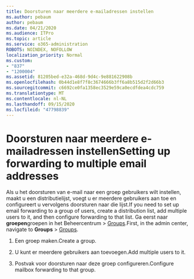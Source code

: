 ```yaml
---
title: Doorsturen naar meerdere e-mailadressen instellen
ms.author: pebaum
author: pebaum
ms.date: 04/21/2020
ms.audience: ITPro
ms.topic: article
ms.service: o365-administration
ROBOTS: NOINDEX, NOFOLLOW
localization_priority: Normal
ms.custom:
- "837"
- "1200004"
ms.assetid: 81205bed-e32a-468d-9d4c-9e881622908b
ms.openlocfilehash: 0b44d1e8f7f8c3674666b3ff6a8b515d2f2d66b3
ms.sourcegitcommit: c6692ce0fa1358ec3529e59ca0ecdfdea4cdc759
ms.translationtype: MT
ms.contentlocale: nl-NL
ms.lasthandoff: 09/15/2020
ms.locfileid: "47798839"
---
```

# <a name="setting-up-forwarding-to-multiple-email-addresses"></a><span data-ttu-id="e32fe-102">Doorsturen naar meerdere e-mailadressen instellen</span><span class="sxs-lookup"><span data-stu-id="e32fe-102">Setting up forwarding to multiple email addresses</span></span>

<span data-ttu-id="e32fe-103">Als u het doorsturen van e-mail naar een groep gebruikers wilt instellen, maakt u een distributielijst, voegt u er meerdere gebruikers aan toe en configureert u vervolgens doorsturen naar die lijst.</span><span class="sxs-lookup"><span data-stu-id="e32fe-103">If you need to set up email forwarding to a group of users, create a distribution list, add multiple users to it, and then configure forwarding to that list.</span></span> <span data-ttu-id="e32fe-104">Ga eerst naar **groepen**groepen in het Beheercentrum  >  [Groups](https://portal.office.com/adminportal/home#/groups).</span><span class="sxs-lookup"><span data-stu-id="e32fe-104">First, in the admin center, navigate to **Groups** > [Groups](https://portal.office.com/adminportal/home#/groups).</span></span>
  
1. <span data-ttu-id="e32fe-105">Een groep maken.</span><span class="sxs-lookup"><span data-stu-id="e32fe-105">Create a group.</span></span>

2. <span data-ttu-id="e32fe-106">U kunt er meerdere gebruikers aan toevoegen.</span><span class="sxs-lookup"><span data-stu-id="e32fe-106">Add multiple users to it.</span></span>

3. <span data-ttu-id="e32fe-107">Postvak voor doorsturen naar deze groep configureren.</span><span class="sxs-lookup"><span data-stu-id="e32fe-107">Configure mailbox forwarding to that group.</span></span>
